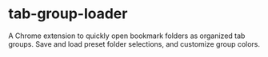 # tab-group-loader
A Chrome extension to quickly open bookmark folders as organized tab groups. Save and load preset folder selections, and customize group colors.
